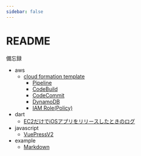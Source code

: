 ```yaml
---
sidebar: false
---
```


# README

備忘録

- aws
  - [cloud formation template](./aws/cfn/)
    - [Pipeline](./aws/cfn/pipeline)
    - [CodeBuild](./aws/cfn/codebuild)
    - [CodeCommit](./aws/cfn/codecommit)
    - [DynamoDB](./aws/cfn/dynamodb)
    - [IAM Role(Policy)](./aws/cfn/role-policy)
- dart
  - [EC2だけでiOSアプリをリリースしたときのログ](./dart/ec2mac)
- javascript
  - [VuePressV2](./javascript/vuepress)
- example
  - [Markdown](./example/markdown)

